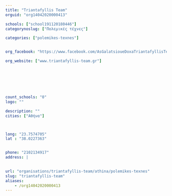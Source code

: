 ```yaml
---
title: "Triantafyllis Team"
orguid: "org14042020000413"

schools: ["school191120180446"]
categorynoslug: ["Πολεμικές τέχνες"]

categories: ["polemikes-texnes"]


org_facebook: "https://www.facebook.com/AsGalatsioueDoxaTriantafyllisTeam"

org_website: ["www.triantafyllis-team.gr"]







count_schools: "0"
logo: ""

description: ""
cities: ["Αθήνα"]



long: "23.7574705"
lat : "38.0227363"


phone: "2102134917"
address: |
    

url: "organisations/triantafyllis-team/athina/polemikes-texnes"
slug: "triantafyllis-team"
aliases:
    - /org14042020000413
---
```



